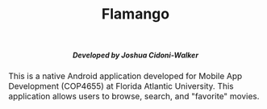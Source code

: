 <h1 align="center">
  Flamango
</h1>
<br />
<h5 align="center">Developed by Joshua Cidoni-Walker</h5>

<p><font size="3">
This is a native Android application developed for Mobile App Development (COP4655) at Florida Atlantic University. This application allows users to browse, search, and "favorite" movies.</p>
